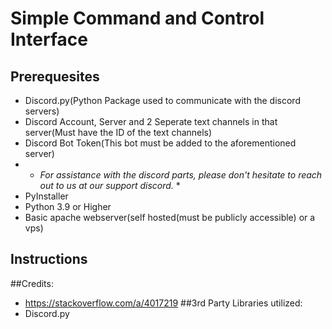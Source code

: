 # Simple Command and Control Interface
## Prerequesites
  - Discord.py(Python Package used to communicate with the discord servers)
  - Discord Account, Server and 2 Seperate text channels in that server(Must have the ID of the text channels)
  - Discord Bot Token(This bot must be added to the aforementioned server)
  - * *For assistance with the discord parts, please don't hesitate to reach out to us at our support discord.* *
  - PyInstaller
  - Python 3.9 or Higher
  - Basic apache webserver(self hosted(must be publicly accessible) or a vps)
## Instructions
  
##Credits:
 - https://stackoverflow.com/a/4017219 
##3rd Party Libraries utilized:
 - Discord.py

